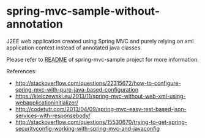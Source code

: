 # spring-mvc-sample-without-annotation

J2EE web application created using Spring MVC and purely relying on xml application context instead of annotated java classes.

Please refer to [README](https://github.com/coolprashi06/spring-mvc-sample/) of spring-mvc-sample project for more information.

References:
* http://stackoverflow.com/questions/22315672/how-to-configure-spring-mvc-with-pure-java-based-configuration
* https://kielczewski.eu/2013/11/spring-mvc-without-web-xml-using-webapplicationinitializer/
* http://codetutr.com/2013/04/09/spring-mvc-easy-rest-based-json-services-with-responsebody/
* http://stackoverflow.com/questions/15530670/trying-to-get-spring-securityconfig-working-with-spring-mvc-and-javaconfig

